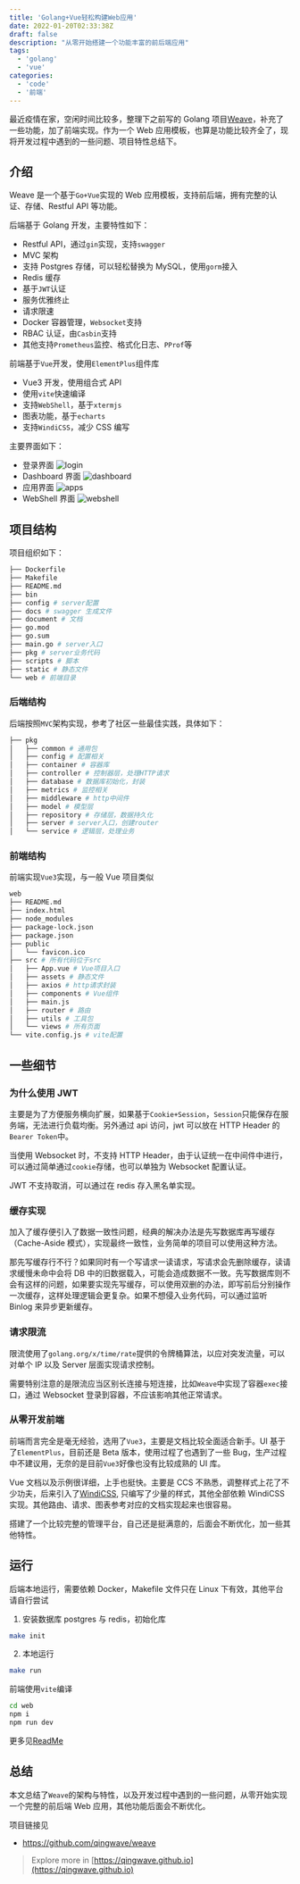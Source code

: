 ```yaml
---
title: 'Golang+Vue轻松构建Web应用'
date: 2022-01-20T02:33:38Z
draft: false
description: "从零开始搭建一个功能丰富的前后端应用"
tags:
  - 'golang'
  - 'vue'
categories:
  - 'code'
  - '前端'
---
```


最近疫情在家，空闲时间比较多，整理下之前写的 Golang 项目[Weave](https://github.com/qingwave/weave)，补充了一些功能，加了前端实现。作为一个 Web 应用模板，也算是功能比较齐全了，现将开发过程中遇到的一些问题、项目特性总结下。

## 介绍

Weave 是一个基于`Go+Vue`实现的 Web 应用模板，支持前后端，拥有完整的认证、存储、Restful API 等功能。

后端基于 Golang 开发，主要特性如下：

- Restful API，通过`gin`实现，支持`swagger`
- MVC 架构
- 支持 Postgres 存储，可以轻松替换为 MySQL，使用`gorm`接入
- Redis 缓存
- 基于`JWT`认证
- 服务优雅终止
- 请求限速
- Docker 容器管理，`Websocket`支持
- RBAC 认证，由`Casbin`支持
- 其他支持`Prometheus`监控、格式化日志、`PProf`等

前端基于`Vue`开发，使用`ElementPlus`组件库

- Vue3 开发，使用组合式 API
- 使用`vite`快速编译
- 支持`WebShell`，基于`xtermjs`
- 图表功能，基于`echarts`
- 支持`WindiCSS`，减少 CSS 编写

主要界面如下：

- 登录界面
  ![login](https://github.com/qingwave/weave/raw/master/document/img/login.png)
- Dashboard 界面
  ![dashboard](https://github.com/qingwave/weave/raw/master/document/img/dashboard.png)
- 应用界面
  ![apps](https://github.com/qingwave/weave/raw/master/document/img/app.png)
- WebShell 界面
  ![webshell](https://github.com/qingwave/weave/raw/master/document/img/webshell.png)

## 项目结构

项目组织如下：

```bash
├── Dockerfile
├── Makefile
├── README.md
├── bin
├── config # server配置
├── docs # swagger 生成文件
├── document # 文档
├── go.mod
├── go.sum
├── main.go # server入口
├── pkg # server业务代码
├── scripts # 脚本
├── static # 静态文件
└── web # 前端目录
```

### 后端结构

后端按照`MVC`架构实现，参考了社区一些最佳实践，具体如下：

```bash
├── pkg
│   ├── common # 通用包
│   ├── config # 配置相关
│   ├── container # 容器库
│   ├── controller # 控制器层，处理HTTP请求
│   ├── database # 数据库初始化，封装
│   ├── metrics # 监控相关
│   ├── middleware # http中间件
│   ├── model # 模型层
│   ├── repository # 存储层，数据持久化
│   ├── server # server入口，创建router
│   └── service # 逻辑层，处理业务
```

### 前端结构

前端实现`Vue3`实现，与一般 Vue 项目类似

```bash
web
├── README.md
├── index.html
├── node_modules
├── package-lock.json
├── package.json
├── public
│   └── favicon.ico
├── src # 所有代码位于src
│   ├── App.vue # Vue项目入口
│   ├── assets # 静态文件
│   ├── axios # http请求封装
│   ├── components # Vue组件
│   ├── main.js
│   ├── router # 路由
│   ├── utils # 工具包
│   └── views # 所有页面
└── vite.config.js # vite配置
```

## 一些细节

### 为什么使用 JWT

主要是为了方便服务横向扩展，如果基于`Cookie+Session`，`Session`只能保存在服务端，无法进行负载均衡。另外通过 api 访问，jwt 可以放在 HTTP Header 的`Bearer Token`中。

当使用 Websocket 时，不支持 HTTP Header，由于认证统一在中间件中进行，可以通过简单通过`cookie`存储，也可以单独为 Websocket 配置认证。

JWT 不支持取消，可以通过在 redis 存入黑名单实现。

### 缓存实现

加入了缓存便引入了数据一致性问题，经典的解决办法是先写数据库再写缓存（Cache-Aside 模式），实现最终一致性，业务简单的项目可以使用这种方法。

那先写缓存行不行？如果同时有一个写请求一读请求，写请求会先删除缓存，读请求缓慢未命中会将 DB 中的旧数据载入，可能会造成数据不一致。先写数据库则不会有这样的问题，如果要实现先写缓存，可以使用双删的办法，即写前后分别操作一次缓存，这样处理逻辑会更复杂。如果不想侵入业务代码，可以通过监听 Binlog 来异步更新缓存。

### 请求限流

限流使用了`golang.org/x/time/rate`提供的令牌桶算法，以应对突发流量，可以对单个 IP 以及 Server 层面实现请求控制。

需要特别注意的是限流应当区别长连接与短连接，比如`Weave`中实现了容器`exec`接口，通过 Websocket 登录到容器，不应该影响其他正常请求。

### 从零开发前端

前端而言完全是毫无经验，选用了`Vue3`，主要是文档比较全面适合新手。UI 基于了`ElementPlus`，目前还是 Beta 版本，使用过程了也遇到了一些 Bug，生产过程中不建议用，无奈的是目前`Vue3`好像也没有比较成熟的 UI 库。

Vue 文档以及示例很详细，上手也挺快。主要是 CCS 不熟悉，调整样式上花了不少功夫，后来引入了[WindiCSS](https://windicss.org/), 只编写了少量的样式，其他全部依赖 WindiCSS 实现。其他路由、请求、图表参考对应的文档实现起来也很容易。

搭建了一个比较完整的管理平台，自己还是挺满意的，后面会不断优化，加一些其他特性。

## 运行

后端本地运行，需要依赖 Docker，Makefile 文件只在 Linux 下有效，其他平台请自行尝试

1. 安装数据库 postgres 与 redis，初始化库

```bash
make init
```

2. 本地运行

```bash
make run
```

前端使用`vite`编译

```bash
cd web
npm i
npm run dev
```

更多见[ReadMe](https://github.com/qingwave/weave#readme)

## 总结

本文总结了`Weave`的架构与特性，以及开发过程中遇到的一些问题，从零开始实现一个完整的前后端 Web 应用，其他功能后面会不断优化。

项目链接见

- https://github.com/qingwave/weave

> Explore more in [https://qingwave.github.io](https://qingwave.github.io)
